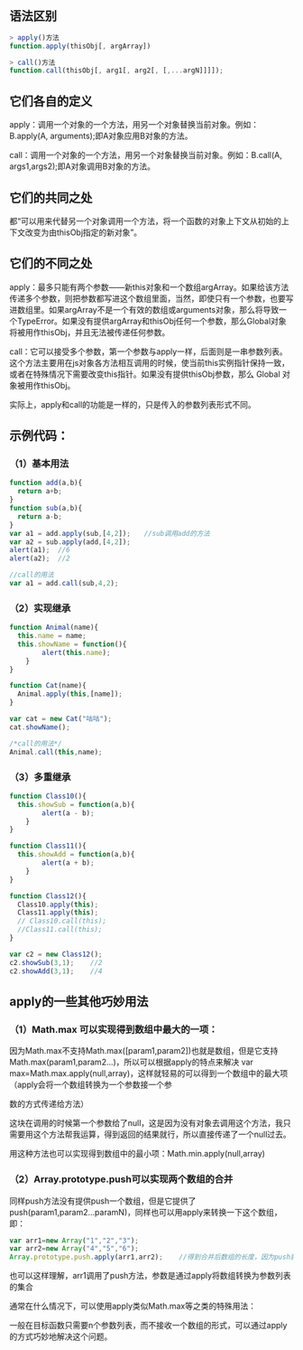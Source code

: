 ﻿
## 语法区别
```javascript
> apply()方法
function.apply(thisObj[, argArray])

> call()方法
function.call(thisObj[, arg1[, arg2[, [,...argN]]]]);
```

## 它们各自的定义
apply：调用一个对象的一个方法，用另一个对象替换当前对象。例如：B.apply(A, arguments);即A对象应用B对象的方法。

call：调用一个对象的一个方法，用另一个对象替换当前对象。例如：B.call(A, args1,args2);即A对象调用B对象的方法。

## 它们的共同之处
都“可以用来代替另一个对象调用一个方法，将一个函数的对象上下文从初始的上下文改变为由thisObj指定的新对象”。

## 它们的不同之处

apply：最多只能有两个参数——新this对象和一个数组argArray。如果给该方法传递多个参数，则把参数都写进这个数组里面，当然，即使只有一个参数，也要写进数组里。如果argArray不是一个有效的数组或arguments对象，那么将导致一个TypeError。如果没有提供argArray和thisObj任何一个参数，那么Global对象将被用作thisObj，并且无法被传递任何参数。

call：它可以接受多个参数，第一个参数与apply一样，后面则是一串参数列表。这个方法主要用在js对象各方法相互调用的时候，使当前this实例指针保持一致，或者在特殊情况下需要改变this指针。如果没有提供thisObj参数，那么 Global 对象被用作thisObj。 

实际上，apply和call的功能是一样的，只是传入的参数列表形式不同。

## 示例代码：
### （1）基本用法
```javascript
function add(a,b){
  return a+b;  
}
function sub(a,b){
  return a-b;  
}
var a1 = add.apply(sub,[4,2]);　　//sub调用add的方法
var a2 = sub.apply(add,[4,2]);
alert(a1);  //6     
alert(a2);  //2

//call的用法
var a1 = add.call(sub,4,2);
```
### （2）实现继承

```javascript
function Animal(name){
  this.name = name;
  this.showName = function(){
        alert(this.name);    
    }    
}

function Cat(name){
  Animal.apply(this,[name]);    
}

var cat = new Cat("咕咕");
cat.showName();

/*call的用法*/
Animal.call(this,name);
```
### （3）多重继承

```javascript
function Class10(){
  this.showSub = function(a,b){
        alert(a - b);
    }   
}

function Class11(){
  this.showAdd = function(a,b){
        alert(a + b);
    }  
}

function Class12(){
  Class10.apply(this);
  Class11.apply(this);   
  // Class10.call(this);
  //Class11.call(this);  
}

var c2 = new Class12();
c2.showSub(3,1);    //2
c2.showAdd(3,1);    //4
```
## apply的一些其他巧妙用法

### （1）Math.max 可以实现得到数组中最大的一项：

因为Math.max不支持Math.max([param1,param2])也就是数组，但是它支持Math.max(param1,param2...)，所以可以根据apply的特点来解决 var max=Math.max.apply(null,array)，这样就轻易的可以得到一个数组中的最大项（apply会将一个数组转换为一个参数接一个参

数的方式传递给方法）

这块在调用的时候第一个参数给了null，这是因为没有对象去调用这个方法，我只需要用这个方法帮我运算，得到返回的结果就行，所以直接传递了一个null过去。

用这种方法也可以实现得到数组中的最小项：Math.min.apply(null,array)

### （2）Array.prototype.push可以实现两个数组的合并

同样push方法没有提供push一个数组，但是它提供了push(param1,param2...paramN)，同样也可以用apply来转换一下这个数组，即：

```javascript
var arr1=new Array("1","2","3");
var arr2=new Array("4","5","6");
Array.prototype.push.apply(arr1,arr2);    //得到合并后数组的长度，因为push就是返回一个数组的长度
```
也可以这样理解，arr1调用了push方法，参数是通过apply将数组转换为参数列表的集合

通常在什么情况下，可以使用apply类似Math.max等之类的特殊用法：

一般在目标函数只需要n个参数列表，而不接收一个数组的形式，可以通过apply的方式巧妙地解决这个问题。





